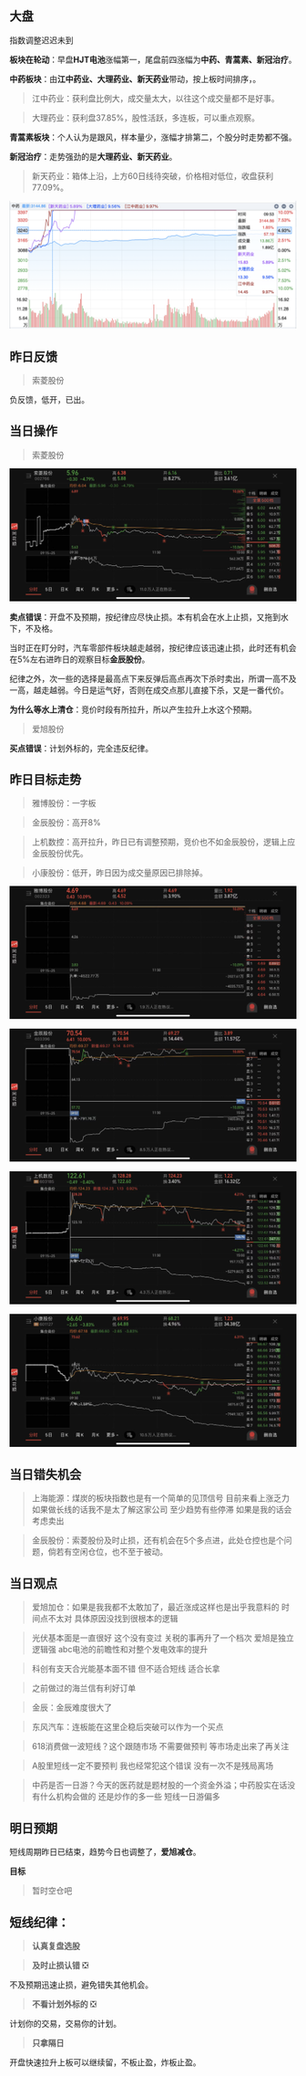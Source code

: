 ## 大盘

指数调整迟迟未到

**板块在轮动**：早盘**HJT电池**涨幅第一，尾盘前四涨幅为**中药、青蒿素、新冠治疗**。

**中药板块**：由**江中药业、大理药业、新天药业**带动，按上板时间排序，。

> 江中药业：获利盘比例大，成交量太大，以往这个成交量都不是好事。

> 大理药业：获利盘37.85%，股性活跃，多连板，可以重点观察。

**青蒿素板块**：个人认为是跟风，样本量少，涨幅才排第二，个股分时走势都不强。

**新冠治疗**：走势强劲的是**大理药业、新天药业**。

> 新天药业：箱体上沿，上方60日线待突破，价格相对低位，收盘获利77.09%。

![img](resource/2022-06-07_zhongyao.png)

## 昨日反馈

> 索菱股份

负反馈，低开，已出。

## 当日操作

> 索菱股份

![img](resource/2022-06-07_slgf.jpg)

**卖点错误**：开盘不及预期，按纪律应尽快止损。本有机会在水上止损，又拖到水下，不及格。

当时正在盯分时，汽车零部件板块越走越弱，按纪律应该迅速止损，此时还有机会在5%左右进昨日的观察目标**金辰股份**。

纪律之外，次一些的选择是最高点下来反弹后高点再次下杀时卖出，所谓一高不及一高，越走越弱。今日是运气好，否则在成交点那儿直接下杀，又是一番代价。

**为什么等水上清仓**：竞价时段有所拉升，所以产生拉升上水这个预期。

> 爱旭股份

**买点错误**：计划外标的，完全违反纪律。

## 昨日目标走势

> 雅博股份：一字板

> 金辰股份：高开8%

> 上机数控：高开拉升，昨日已有调整预期，竞价也不如金辰股份，逻辑上应金辰股份优先。

> 小康股份：低开，昨日因为成交量原因已排除掉。

![img](resource/2022-06-07_ybgf.jpg)

![img](resource/2022-06-07_jcgf.jpg)

![img](resource/2022-06-07_sjsk.jpg)

![img](resource/2022-06-07_xkgf.jpg)

## 当日错失机会

> 上海能源：煤炭的板块指数也是有一个简单的见顶信号 目前来看上涨乏力 如果做长线的话我不是太了解这家公司 至少趋势有些停滞 如果是我的话会考虑卖出

> 金辰股份：索菱股份及时止损，还有机会在5个多点进，此处仓控也是个问题，倘若有空闲仓位，也不至于被动。

## 当日观点

> 爱旭加仓：如果是我我都不太敢加了，最近涨成这样也是出乎我意料的 时间点不太对 具体原因没找到很根本的逻辑

> 光伏基本面是一直很好 这个没有变过 关税的事再升了一个档次 爱旭是独立逻辑强 abc电池的前瞻性和对整个发电效率的提升

> 科创有支天合光能基本面不错 但不适合短线 适合长拿

> 之前做过的海兰信有利好订单

> 金辰：金辰难度很大了

> 东风汽车：连板能在这里企稳后突破可以作为一个买点

> 618消费做一波短线？这个跟随市场 不需要做预判 等市场走出来了再关注

> A股里短线一定不要预判 我也经常犯这个错误 没有一次不是残局离场

> 中药是否一日游？今天的医药就是题材股的一个资金外溢；中药股实在话没有什么机构会做的 还是炒作的多一些 短线一日游偏多

## 明日预期

短线周期昨日已结束，趋势今日也调整了，**爱旭减仓**。

**目标**

> 暂时空仓吧

## 短线纪律：

> **认真复盘选股**

> **及时止损认错** ❎

不及预期迅速止损，避免错失其他机会。

> **不看计划外标的** ❎

计划你的交易，交易你的计划。

> **只拿隔日**

开盘快速拉升上板可以继续留，不板止盈，炸板止盈。